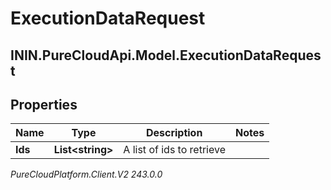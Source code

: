 # ExecutionDataRequest

## ININ.PureCloudApi.Model.ExecutionDataRequest

## Properties

|Name | Type | Description | Notes|
|------------ | ------------- | ------------- | -------------|
| **Ids** | **List&lt;string&gt;** | A list of ids to retrieve | |



_PureCloudPlatform.Client.V2 243.0.0_
